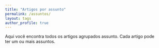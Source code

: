 ```yaml
---
title: "Artigos por assunto"
permalink: /assuntos/
layout: tags
author_profile: true
---
```

Aqui você encontra todos os artigos agrupados assunto. Cada artigo pode ter um ou mais assuntos.
